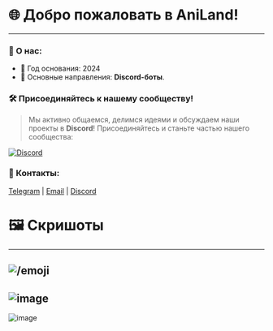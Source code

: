 # 🌐 Добро пожаловать в AniLand!

---

### 🚀 О нас:
- 📍 Год основания: 2024
- 💼 Основные направления: **Discord-боты**.

### 🛠️ Присоединяйтесь к нашему сообществу!

> Мы активно общаемся, делимся идеями и обсуждаем наши проекты в **Discord**! Присоединяйтесь и станьте частью нашего сообщества:

[![Discord](https://img.shields.io/badge/Discord-5865F2?style=for-the-badge&logo=discord&logoColor=white)](https://discord.gg/Kmpk7sBCVQ)

### 👥 Контакты:
[Telegram](https://t.me/aniland_ds) | [Email](mailto:aniland.help@gmail.com) | [Discord](https://discord.gg/Kmpk7sBCVQ)

# 🖼️ Скришоты

---
![/emoji](https://github.com/user-attachments/assets/749f5998-859a-4d45-9558-073983be9c03)
---
![image](https://github.com/user-attachments/assets/a59469f9-4fb0-4e4f-8bcd-1c17d9578ef5)
---
![image](https://github.com/user-attachments/assets/74917f87-bf51-4225-a1d8-581c2d3c9cb0)
